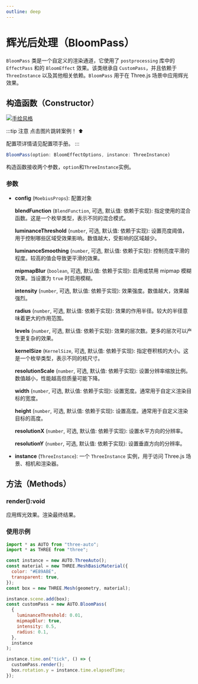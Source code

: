 ```yaml
---
outline: deep
---
```


# 辉光后处理（BloomPass）

`BloomPass` 类是一个自定义的渲染通道，它使用了 `postprocessing` 库中的 `EffectPass` 和的 `BloomEffect` 效果。该类继承自 `CustomPass`，并且依赖于 `ThreeInstance` 以及其他相关依赖。`BloomPass` 用于在 Three.js 场景中应用辉光效果。

## 构造函数（Constructor）

[![手绘风格]()]()

:::tip 注意
点击图片跳转案例！ ⬆️

配置项详情请见配置项手册。
:::

```typescript
BloomPass(option: BloomEffectOptions, instance: ThreeInstance)
```

构造函数接收两个参数，`option`和`ThreeInstance`实例。

### 参数

- **config** (`MoebiusProps`): 配置对象

  **blendFunction** (`BlendFunction`, 可选, 默认值: 依赖于实现): 指定使用的混合函数。这是一个枚举类型，表示不同的混合模式。

  **luminanceThreshold** (`number`, 可选, 默认值: 依赖于实现): 设置亮度阈值，用于控制哪些区域受效果影响。数值越大，受影响的区域越少。

  **luminanceSmoothing** (`number`, 可选, 默认值: 依赖于实现): 控制亮度平滑的程度。较高的值会导致更平滑的效果。

  **mipmapBlur** (`boolean`, 可选, 默认值: 依赖于实现): 启用或禁用 mipmap 模糊效果。当设置为 `true` 时启用模糊。

  **intensity** (`number`, 可选, 默认值: 依赖于实现): 效果强度。数值越大，效果越强烈。

  **radius** (`number`, 可选, 默认值: 依赖于实现): 效果的作用半径。较大的半径意味着更大的作用范围。

  **levels** (`number`, 可选, 默认值: 依赖于实现): 效果的层次数。更多的层次可以产生更复杂的效果。

  **kernelSize** (`KernelSize`, 可选, 默认值: 依赖于实现): 指定卷积核的大小。这是一个枚举类型，表示不同的核尺寸。

  **resolutionScale** (`number`, 可选, 默认值: 依赖于实现): 设置分辨率缩放比例。数值越小，性能越高但质量可能下降。

  **width** (`number`, 可选, 默认值: 依赖于实现): 设置宽度。通常用于自定义渲染目标的宽度。

  **height** (`number`, 可选, 默认值: 依赖于实现): 设置高度。通常用于自定义渲染目标的高度。

  **resolutionX** (`number`, 可选, 默认值: 依赖于实现): 设置水平方向的分辨率。

  **resolutionY** (`number`, 可选, 默认值: 依赖于实现): 设置垂直方向的分辨率。

- **instance** (`ThreeInstance`): 一个 `ThreeInstance` 实例，用于访问 Three.js 场景、相机和渲染器。

## 方法（Methods）

### render():void

应用辉光效果。渲染最终结果。

### 使用示例

```javascript
import * as AUTO from "three-auto";
import * as THREE from "three";

const instance = new AUTO.ThreeAuto();
const material = new THREE.MeshBasicMaterial({
  color: "#E89ABE",
  transparent: true,
});
const box = new THREE.Mesh(geometry, material);

instance.scene.add(box);
const customPass = new AUTO.BloomPass(
  {
    luminanceThreshold: 0.01,
    mipmapBlur: true,
    intensity: 0.5,
    radius: 0.1,
  },
  instance
);

instance.time.on("tick", () => {
  customPass.render();
  box.rotation.y = instance.time.elapsedTime;
});
```
